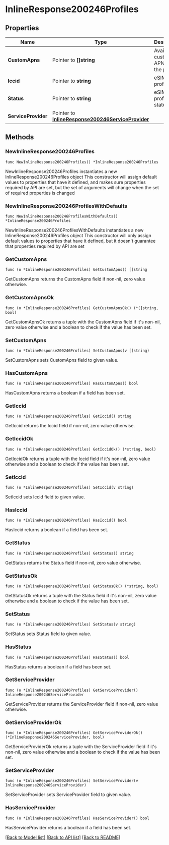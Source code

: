 # InlineResponse200246Profiles

## Properties

Name | Type | Description | Notes
------------ | ------------- | ------------- | -------------
**CustomApns** | Pointer to **[]string** | Available custom APNs for the profile | [optional] 
**Iccid** | Pointer to **string** | eSIM profile ID | [optional] 
**Status** | Pointer to **string** | eSIM profile status | [optional] 
**ServiceProvider** | Pointer to [**InlineResponse200246ServiceProvider**](InlineResponse200246ServiceProvider.md) |  | [optional] 

## Methods

### NewInlineResponse200246Profiles

`func NewInlineResponse200246Profiles() *InlineResponse200246Profiles`

NewInlineResponse200246Profiles instantiates a new InlineResponse200246Profiles object
This constructor will assign default values to properties that have it defined,
and makes sure properties required by API are set, but the set of arguments
will change when the set of required properties is changed

### NewInlineResponse200246ProfilesWithDefaults

`func NewInlineResponse200246ProfilesWithDefaults() *InlineResponse200246Profiles`

NewInlineResponse200246ProfilesWithDefaults instantiates a new InlineResponse200246Profiles object
This constructor will only assign default values to properties that have it defined,
but it doesn't guarantee that properties required by API are set

### GetCustomApns

`func (o *InlineResponse200246Profiles) GetCustomApns() []string`

GetCustomApns returns the CustomApns field if non-nil, zero value otherwise.

### GetCustomApnsOk

`func (o *InlineResponse200246Profiles) GetCustomApnsOk() (*[]string, bool)`

GetCustomApnsOk returns a tuple with the CustomApns field if it's non-nil, zero value otherwise
and a boolean to check if the value has been set.

### SetCustomApns

`func (o *InlineResponse200246Profiles) SetCustomApns(v []string)`

SetCustomApns sets CustomApns field to given value.

### HasCustomApns

`func (o *InlineResponse200246Profiles) HasCustomApns() bool`

HasCustomApns returns a boolean if a field has been set.

### GetIccid

`func (o *InlineResponse200246Profiles) GetIccid() string`

GetIccid returns the Iccid field if non-nil, zero value otherwise.

### GetIccidOk

`func (o *InlineResponse200246Profiles) GetIccidOk() (*string, bool)`

GetIccidOk returns a tuple with the Iccid field if it's non-nil, zero value otherwise
and a boolean to check if the value has been set.

### SetIccid

`func (o *InlineResponse200246Profiles) SetIccid(v string)`

SetIccid sets Iccid field to given value.

### HasIccid

`func (o *InlineResponse200246Profiles) HasIccid() bool`

HasIccid returns a boolean if a field has been set.

### GetStatus

`func (o *InlineResponse200246Profiles) GetStatus() string`

GetStatus returns the Status field if non-nil, zero value otherwise.

### GetStatusOk

`func (o *InlineResponse200246Profiles) GetStatusOk() (*string, bool)`

GetStatusOk returns a tuple with the Status field if it's non-nil, zero value otherwise
and a boolean to check if the value has been set.

### SetStatus

`func (o *InlineResponse200246Profiles) SetStatus(v string)`

SetStatus sets Status field to given value.

### HasStatus

`func (o *InlineResponse200246Profiles) HasStatus() bool`

HasStatus returns a boolean if a field has been set.

### GetServiceProvider

`func (o *InlineResponse200246Profiles) GetServiceProvider() InlineResponse200246ServiceProvider`

GetServiceProvider returns the ServiceProvider field if non-nil, zero value otherwise.

### GetServiceProviderOk

`func (o *InlineResponse200246Profiles) GetServiceProviderOk() (*InlineResponse200246ServiceProvider, bool)`

GetServiceProviderOk returns a tuple with the ServiceProvider field if it's non-nil, zero value otherwise
and a boolean to check if the value has been set.

### SetServiceProvider

`func (o *InlineResponse200246Profiles) SetServiceProvider(v InlineResponse200246ServiceProvider)`

SetServiceProvider sets ServiceProvider field to given value.

### HasServiceProvider

`func (o *InlineResponse200246Profiles) HasServiceProvider() bool`

HasServiceProvider returns a boolean if a field has been set.


[[Back to Model list]](../README.md#documentation-for-models) [[Back to API list]](../README.md#documentation-for-api-endpoints) [[Back to README]](../README.md)


